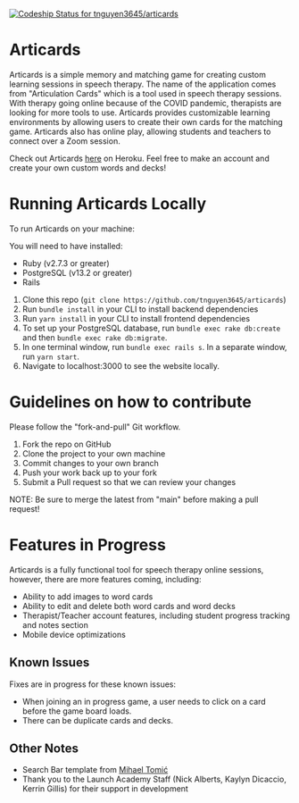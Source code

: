 [![Codeship Status for tnguyen3645/articards](https://app.codeship.com/projects/8c2ac374-59f7-49a1-bcb9-b8e07b64e9a2/status?branch=main)](https://app.codeship.com/projects/442979)

# Articards
Articards is a simple memory and matching game for creating custom learning sessions in speech therapy. The name of the application comes from "Articulation Cards" which is a tool used in speech therapy sessions. With therapy going online because of the COVID pandemic, therapists are looking for more tools to use. Articards provides customizable learning environments by allowing users to create their own cards for the matching game. Articards also has online play, allowing students and teachers to connect over a Zoom session.

Check out Articards [here](https://articards.herokuapp.com/) on Heroku. Feel free to make an account and create your own custom words and decks!

# Running Articards Locally
To run Articards on your machine:

You will need to have installed:
- Ruby (v2.7.3 or greater)
- PostgreSQL (v13.2 or greater)
- Rails

1. Clone this repo (`git clone https://github.com/tnguyen3645/articards`)
2. Run `bundle install` in your CLI to install backend dependencies
3. Run `yarn install` in your CLI to install frontend dependencies
4. To set up your PostgreSQL database, run `bundle exec rake db:create` and then `bundle exec rake db:migrate`.
5. In one terminal window, run `bundle exec rails s`. In a separate window, run `yarn start`.
6. Navigate to localhost:3000 to see the website locally.

# Guidelines on how to contribute
Please follow the "fork-and-pull" Git workflow.

1. Fork the repo on GitHub
2. Clone the project to your own machine
3. Commit changes to your own branch
4. Push your work back up to your fork
5. Submit a Pull request so that we can review your changes

NOTE: Be sure to merge the latest from "main" before making a pull request!

# Features in Progress
Articards is a fully functional tool for speech therapy online sessions, however, there are more features coming, including:

- Ability to add images to word cards
- Ability to edit and delete both word cards and word decks
- Therapist/Teacher account features, including student progress tracking and notes section
- Mobile device optimizations

## Known Issues
Fixes are in progress for these known issues:

- When joining an in progress game, a user needs to click on a card before the game board loads.
- There can be duplicate cards and decks.

## Other Notes
- Search Bar template from [Mihael Tomić](https://codepen.io/mihaeltomic)
- Thank you to the Launch Academy Staff (Nick Alberts, Kaylyn Dicaccio, Kerrin Gillis) for their support in development
